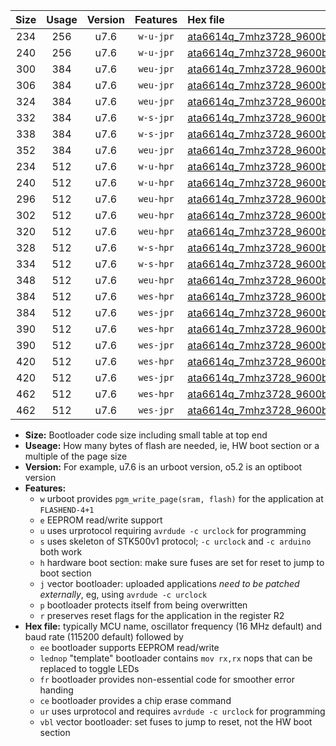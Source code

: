 |Size|Usage|Version|Features|Hex file|
|:-:|:-:|:-:|:-:|:--|
|234|256|u7.6|`w-u-jpr`|[ata6614q_7mhz3728_9600bps_ur_vbl.hex](https://raw.githubusercontent.com/stefanrueger/urboot/main//ata6614q_7mhz3728_9600bps_ur_vbl.hex)|
|240|256|u7.6|`w-u-jpr`|[ata6614q_7mhz3728_9600bps_lednop_ur_vbl.hex](https://raw.githubusercontent.com/stefanrueger/urboot/main//ata6614q_7mhz3728_9600bps_lednop_ur_vbl.hex)|
|300|384|u7.6|`weu-jpr`|[ata6614q_7mhz3728_9600bps_ee_ur_vbl.hex](https://raw.githubusercontent.com/stefanrueger/urboot/main//ata6614q_7mhz3728_9600bps_ee_ur_vbl.hex)|
|306|384|u7.6|`weu-jpr`|[ata6614q_7mhz3728_9600bps_ee_lednop_ur_vbl.hex](https://raw.githubusercontent.com/stefanrueger/urboot/main//ata6614q_7mhz3728_9600bps_ee_lednop_ur_vbl.hex)|
|324|384|u7.6|`weu-jpr`|[ata6614q_7mhz3728_9600bps_ee_lednop_fr_ur_vbl.hex](https://raw.githubusercontent.com/stefanrueger/urboot/main//ata6614q_7mhz3728_9600bps_ee_lednop_fr_ur_vbl.hex)|
|332|384|u7.6|`w-s-jpr`|[ata6614q_7mhz3728_9600bps_vbl.hex](https://raw.githubusercontent.com/stefanrueger/urboot/main//ata6614q_7mhz3728_9600bps_vbl.hex)|
|338|384|u7.6|`w-s-jpr`|[ata6614q_7mhz3728_9600bps_lednop_vbl.hex](https://raw.githubusercontent.com/stefanrueger/urboot/main//ata6614q_7mhz3728_9600bps_lednop_vbl.hex)|
|352|384|u7.6|`weu-jpr`|[ata6614q_7mhz3728_9600bps_ee_lednop_fr_ce_ur_vbl.hex](https://raw.githubusercontent.com/stefanrueger/urboot/main//ata6614q_7mhz3728_9600bps_ee_lednop_fr_ce_ur_vbl.hex)|
|234|512|u7.6|`w-u-hpr`|[ata6614q_7mhz3728_9600bps_ur.hex](https://raw.githubusercontent.com/stefanrueger/urboot/main//ata6614q_7mhz3728_9600bps_ur.hex)|
|240|512|u7.6|`w-u-hpr`|[ata6614q_7mhz3728_9600bps_lednop_ur.hex](https://raw.githubusercontent.com/stefanrueger/urboot/main//ata6614q_7mhz3728_9600bps_lednop_ur.hex)|
|296|512|u7.6|`weu-hpr`|[ata6614q_7mhz3728_9600bps_ee_ur.hex](https://raw.githubusercontent.com/stefanrueger/urboot/main//ata6614q_7mhz3728_9600bps_ee_ur.hex)|
|302|512|u7.6|`weu-hpr`|[ata6614q_7mhz3728_9600bps_ee_lednop_ur.hex](https://raw.githubusercontent.com/stefanrueger/urboot/main//ata6614q_7mhz3728_9600bps_ee_lednop_ur.hex)|
|320|512|u7.6|`weu-hpr`|[ata6614q_7mhz3728_9600bps_ee_lednop_fr_ur.hex](https://raw.githubusercontent.com/stefanrueger/urboot/main//ata6614q_7mhz3728_9600bps_ee_lednop_fr_ur.hex)|
|328|512|u7.6|`w-s-hpr`|[ata6614q_7mhz3728_9600bps.hex](https://raw.githubusercontent.com/stefanrueger/urboot/main//ata6614q_7mhz3728_9600bps.hex)|
|334|512|u7.6|`w-s-hpr`|[ata6614q_7mhz3728_9600bps_lednop.hex](https://raw.githubusercontent.com/stefanrueger/urboot/main//ata6614q_7mhz3728_9600bps_lednop.hex)|
|348|512|u7.6|`weu-hpr`|[ata6614q_7mhz3728_9600bps_ee_lednop_fr_ce_ur.hex](https://raw.githubusercontent.com/stefanrueger/urboot/main//ata6614q_7mhz3728_9600bps_ee_lednop_fr_ce_ur.hex)|
|384|512|u7.6|`wes-hpr`|[ata6614q_7mhz3728_9600bps_ee.hex](https://raw.githubusercontent.com/stefanrueger/urboot/main//ata6614q_7mhz3728_9600bps_ee.hex)|
|384|512|u7.6|`wes-jpr`|[ata6614q_7mhz3728_9600bps_ee_vbl.hex](https://raw.githubusercontent.com/stefanrueger/urboot/main//ata6614q_7mhz3728_9600bps_ee_vbl.hex)|
|390|512|u7.6|`wes-hpr`|[ata6614q_7mhz3728_9600bps_ee_lednop.hex](https://raw.githubusercontent.com/stefanrueger/urboot/main//ata6614q_7mhz3728_9600bps_ee_lednop.hex)|
|390|512|u7.6|`wes-jpr`|[ata6614q_7mhz3728_9600bps_ee_lednop_vbl.hex](https://raw.githubusercontent.com/stefanrueger/urboot/main//ata6614q_7mhz3728_9600bps_ee_lednop_vbl.hex)|
|420|512|u7.6|`wes-hpr`|[ata6614q_7mhz3728_9600bps_ee_lednop_fr.hex](https://raw.githubusercontent.com/stefanrueger/urboot/main//ata6614q_7mhz3728_9600bps_ee_lednop_fr.hex)|
|420|512|u7.6|`wes-jpr`|[ata6614q_7mhz3728_9600bps_ee_lednop_fr_vbl.hex](https://raw.githubusercontent.com/stefanrueger/urboot/main//ata6614q_7mhz3728_9600bps_ee_lednop_fr_vbl.hex)|
|462|512|u7.6|`wes-hpr`|[ata6614q_7mhz3728_9600bps_ee_lednop_fr_ce.hex](https://raw.githubusercontent.com/stefanrueger/urboot/main//ata6614q_7mhz3728_9600bps_ee_lednop_fr_ce.hex)|
|462|512|u7.6|`wes-jpr`|[ata6614q_7mhz3728_9600bps_ee_lednop_fr_ce_vbl.hex](https://raw.githubusercontent.com/stefanrueger/urboot/main//ata6614q_7mhz3728_9600bps_ee_lednop_fr_ce_vbl.hex)|

- **Size:** Bootloader code size including small table at top end
- **Useage:** How many bytes of flash are needed, ie, HW boot section or a multiple of the page size
- **Version:** For example, u7.6 is an urboot version, o5.2 is an optiboot version
- **Features:**
  + `w` urboot provides `pgm_write_page(sram, flash)` for the application at `FLASHEND-4+1`
  + `e` EEPROM read/write support
  + `u` uses urprotocol requiring `avrdude -c urclock` for programming
  + `s` uses skeleton of STK500v1 protocol; `-c urclock` and `-c arduino` both work
  + `h` hardware boot section: make sure fuses are set for reset to jump to boot section
  + `j` vector bootloader: uploaded applications *need to be patched externally*, eg, using `avrdude -c urclock`
  + `p` bootloader protects itself from being overwritten
  + `r` preserves reset flags for the application in the register R2
- **Hex file:** typically MCU name, oscillator frequency (16 MHz default) and baud rate (115200 default) followed by
  + `ee` bootloader supports EEPROM read/write
  + `lednop` "template" bootloader contains `mov rx,rx` nops that can be replaced to toggle LEDs
  + `fr` bootloader provides non-essential code for smoother error handing
  + `ce` bootloader provides a chip erase command
  + `ur` uses urprotocol and requires `avrdude -c urclock` for programming
  + `vbl` vector bootloader: set fuses to jump to reset, not the HW boot section
